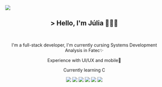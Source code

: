 <!--- header bonitinho --->
<img src="https://64.media.tumblr.com/a70a5575bc9f861f3e0313d2fad4d52d/32a8535404dd1f02-db/s1280x1920/05e98139877d71d27ec0ff44cdd4074287fc8959.png"/>   

<h2 align="center">> Hello, I'm Júlia 👩🏽‍💻</h2>
<br>

<!--- bio bonitinha --->
<p display="flex" align="center">I'm a full-stack developer, I'm currently cursing Systems Development Analysis in Fatec✨</p>
<p display="flex" align="center">Experience with UI/UX and mobile📲</p>
<p display="flex" align="center">Currently learning C</p>

<div display="flex" align="center">
<img src="https://img.shields.io/badge/figma-%23F24E1E.svg?style=for-the-badge&logo=figma&logoColor=white">

<img src="https://img.shields.io/badge/css3-%231572B6.svg?style=for-the-badge&logo=css3&logoColor=white">
<img src="https://img.shields.io/badge/html5-%23E34F26.svg?style=for-the-badge&logo=html5&logoColor=white">
<img src="https://img.shields.io/badge/React_Native-20232A?style=for-the-badge&logo=react&logoColor=61DAFB">
<img src="https://img.shields.io/badge/React-20232A?style=for-the-badge&logo=react&logoColor=61DAFB">
<img src="https://img.shields.io/badge/JavaScript-323330?style=for-the-badge&logo=javascript&logoColor=F7DF1E">

</div>
